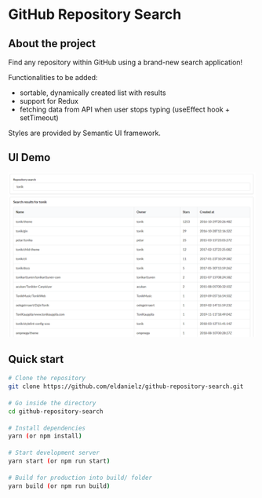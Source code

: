 # GitHub Repository Search

## About the project

Find any repository within GitHub using a brand-new search application!

Functionalities to be added:

- sortable, dynamically created list with results
- support for Redux
- fetching data from API when user stops typing (useEffect hook + setTimeout)

Styles are provided by Semantic UI framework.

## UI Demo

![](https://github.com/eldanielz/github-repository-search/blob/main/docs/github-repository-search-demo-v2.png)

## Quick start

```bash
# Clone the repository
git clone https://github.com/eldanielz/github-repository-search.git

# Go inside the directory
cd github-repository-search

# Install dependencies
yarn (or npm install)

# Start development server
yarn start (or npm run start)

# Build for production into build/ folder
yarn build (or npm run build)
```
